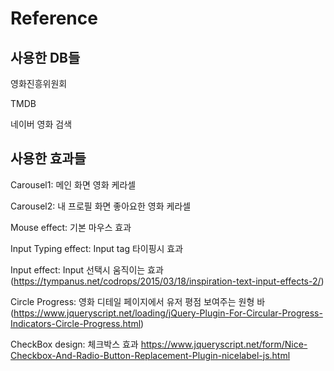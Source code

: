 # Reference

## 사용한 DB들

영화진흥위원회

TMDB

네이버 영화 검색



## 사용한 효과들

Carousel1: 메인 화면 영화 케라셀

Carousel2: 내 프로필 화면 좋아요한 영화 케라셀

Mouse effect: 기본 마우스 효과

Input Typing effect: Input tag 타이핑시 효과

Input effect: Input 선택시 움직이는 효과 (<https://tympanus.net/codrops/2015/03/18/inspiration-text-input-effects-2/>)

Circle Progress: 영화 디테일 페이지에서 유저 평점 보여주는 원형 바 (<https://www.jqueryscript.net/loading/jQuery-Plugin-For-Circular-Progress-Indicators-Circle-Progress.html>)

CheckBox design: 체크박스 효과 https://www.jqueryscript.net/form/Nice-Checkbox-And-Radio-Button-Replacement-Plugin-nicelabel-js.html
